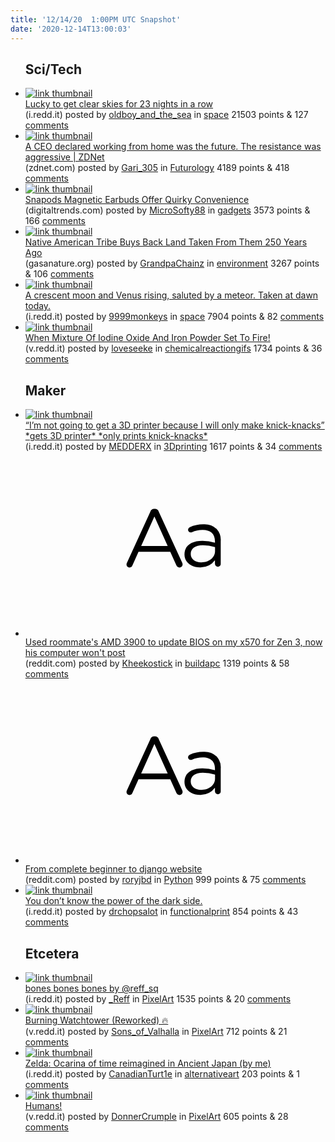 ```yaml
---
title: '12/14/20  1:00PM UTC Snapshot'
date: '2020-12-14T13:00:03'
---
```

<ul>
<h2>Sci/Tech</h2>

<li><a href='https://i.redd.it/9eqr70wxr0561.jpg'><img src='https://b.thumbs.redditmedia.com/W2QDUUMCLdDm9IFMQjrWen44l2F90uF-ocXS6PK7xCM.jpg' alt='link thumbnail'></a><div><div class='linkTitle'><a href='https://i.redd.it/9eqr70wxr0561.jpg'>Lucky to get clear skies for 23 nights in a row</a></div>(i.redd.it) posted by <a href='https://www.reddit.com/user/oldboy_and_the_sea'>oldboy_and_the_sea</a> in <a href='https://www.reddit.com/r/space'>space</a> 21503 points & 127 <a href='https://www.reddit.com/r/space/comments/kcityp/lucky_to_get_clear_skies_for_23_nights_in_a_row/'>comments</a></div></li>

<li><a href='https://www.zdnet.com/article/a-ceo-declared-working-from-home-was-the-future-the-resistance-was-aggressive/'><img src='https://a.thumbs.redditmedia.com/VJiFjTBuxrtdhtJJwVkQYISLrMp7hmRAXtpEUsmCAA4.jpg' alt='link thumbnail'></a><div><div class='linkTitle'><a href='https://www.zdnet.com/article/a-ceo-declared-working-from-home-was-the-future-the-resistance-was-aggressive/'>A CEO declared working from home was the future. The resistance was aggressive | ZDNet</a></div>(zdnet.com) posted by <a href='https://www.reddit.com/user/Gari_305'>Gari_305</a> in <a href='https://www.reddit.com/r/Futurology'>Futurology</a> 4189 points & 418 <a href='https://www.reddit.com/r/Futurology/comments/kcma9n/a_ceo_declared_working_from_home_was_the_future/'>comments</a></div></li>

<li><a href='https://www.digitaltrends.com/home-theater/scendo-snapods-backpack-true-wireless-earbuds/'><img src='https://b.thumbs.redditmedia.com/VogOUO7HlGFDYaMuWgAIX32CKpGLrt6QHbQNVT3pwJo.jpg' alt='link thumbnail'></a><div><div class='linkTitle'><a href='https://www.digitaltrends.com/home-theater/scendo-snapods-backpack-true-wireless-earbuds/'>Snapods Magnetic Earbuds Offer Quirky Convenience</a></div>(digitaltrends.com) posted by <a href='https://www.reddit.com/user/MicroSofty88'>MicroSofty88</a> in <a href='https://www.reddit.com/r/gadgets'>gadgets</a> 3573 points & 166 <a href='https://www.reddit.com/r/gadgets/comments/kchv7a/snapods_magnetic_earbuds_offer_quirky_convenience/'>comments</a></div></li>

<li><a href='https://gasanature.org/esselen-tribe-buys-back-ancestral-lands-after-250-years/'><img src='https://b.thumbs.redditmedia.com/8pBTGLH_IleVtwCFPbExNheJmj6GhT3X2OR0B2riu5g.jpg' alt='link thumbnail'></a><div><div class='linkTitle'><a href='https://gasanature.org/esselen-tribe-buys-back-ancestral-lands-after-250-years/'>Native American Tribe Buys Back Land Taken From Them 250 Years Ago</a></div>(gasanature.org) posted by <a href='https://www.reddit.com/user/GrandpaChainz'>GrandpaChainz</a> in <a href='https://www.reddit.com/r/environment'>environment</a> 3267 points & 106 <a href='https://www.reddit.com/r/environment/comments/kcfqnf/native_american_tribe_buys_back_land_taken_from/'>comments</a></div></li>

<li><a href='https://i.redd.it/ydn3gypccz461.jpg'><img src='https://b.thumbs.redditmedia.com/kPUOCb1yAeXbccSzMrXDcLx0yp5h4O3J2__pBLj3NpY.jpg' alt='link thumbnail'></a><div><div class='linkTitle'><a href='https://i.redd.it/ydn3gypccz461.jpg'>A crescent moon and Venus rising, saluted by a meteor. Taken at dawn today.</a></div>(i.redd.it) posted by <a href='https://www.reddit.com/user/9999monkeys'>9999monkeys</a> in <a href='https://www.reddit.com/r/space'>space</a> 7904 points & 82 <a href='https://www.reddit.com/r/space/comments/kcdd8z/a_crescent_moon_and_venus_rising_saluted_by_a/'>comments</a></div></li>

<li><a href='https://v.redd.it/xnbuels4hy461'><img src='https://a.thumbs.redditmedia.com/mjfHPbhrt7f1nMIb6t2DTaYPpgHSbQhIs5u6HzWipH4.jpg' alt='link thumbnail'></a><div><div class='linkTitle'><a href='https://v.redd.it/xnbuels4hy461'>When Mixture Of Iodine Oxide And Iron Powder Set To Fire!</a></div>(v.redd.it) posted by <a href='https://www.reddit.com/user/loveseeke'>loveseeke</a> in <a href='https://www.reddit.com/r/chemicalreactiongifs'>chemicalreactiongifs</a> 1734 points & 36 <a href='https://www.reddit.com/r/chemicalreactiongifs/comments/kcajjm/when_mixture_of_iodine_oxide_and_iron_powder_set/'>comments</a></div></li>

<h2>Maker</h2>

<li><a href='https://i.redd.it/9w5yuc4ns2561.jpg'><img src='https://b.thumbs.redditmedia.com/WM1f1TjDnrlWVjA-Rndu9-BYhbVHsCZXc7WR2i7FZNk.jpg' alt='link thumbnail'></a><div><div class='linkTitle'><a href='https://i.redd.it/9w5yuc4ns2561.jpg'>“I’m not going to get a 3D printer because I will only make knick-knacks” *gets 3D printer* *only prints knick-knacks*</a></div>(i.redd.it) posted by <a href='https://www.reddit.com/user/MEDDERX'>MEDDERX</a> in <a href='https://www.reddit.com/r/3Dprinting'>3Dprinting</a> 1617 points & 34 <a href='https://www.reddit.com/r/3Dprinting/comments/kcq0ze/im_not_going_to_get_a_3d_printer_because_i_will/'>comments</a></div></li>

<li><a href='https://www.reddit.com/r/buildapc/comments/kcn4e5/used_roommates_amd_3900_to_update_bios_on_my_x570/'><svg version='1.1' viewBox='-34 -12 104 64' preserveAspectRatio='xMidYMid slice' xmlns='http://www.w3.org/2000/svg' xmlns:xlink='http://www.w3.org/1999/xlink'>
    <title>text link thumbnail</title>
    <path d='M12.19,8.84a1.45,1.45,0,0,0-1.4-1h-.12a1.46,1.46,0,0,0-1.42,1L1.14,26.56a1.29,1.29,0,0,0-.14.59,1,1,0,0,0,1,1,1.12,1.12,0,0,0,1.08-.77l2.08-4.65h11l2.08,4.59a1.24,1.24,0,0,0,1.12.83,1.08,1.08,0,0,0,1.08-1.08,1.64,1.64,0,0,0-.14-.57ZM6.08,20.71l4.59-10.22,4.6,10.22Z'>
    </path>
    <path d='M32.24,14.78A6.35,6.35,0,0,0,27.6,13.2a11.36,11.36,0,0,0-4.7,1,1,1,0,0,0-.58.89,1,1,0,0,0,.94.92,1.23,1.23,0,0,0,.39-.08,8.87,8.87,0,0,1,3.72-.81c2.7,0,4.28,1.33,4.28,3.92v.5a15.29,15.29,0,0,0-4.42-.61c-3.64,0-6.14,1.61-6.14,4.64v.05c0,2.95,2.7,4.48,5.37,4.48a6.29,6.29,0,0,0,5.19-2.48V26.9a1,1,0,0,0,1,1,1,1,0,0,0,1-1.06V19A5.71,5.71,0,0,0,32.24,14.78Zm-.56,7.7c0,2.28-2.17,3.89-4.81,3.89-1.94,0-3.61-1.06-3.61-2.86v-.06c0-1.8,1.5-3,4.2-3a15.2,15.2,0,0,1,4.22.61Z'>
    </path>
    </svg></a><div><div class='linkTitle'><a href='https://www.reddit.com/r/buildapc/comments/kcn4e5/used_roommates_amd_3900_to_update_bios_on_my_x570/'>Used roommate's AMD 3900 to update BIOS on my x570 for Zen 3, now his computer won't post</a></div>(reddit.com) posted by <a href='https://www.reddit.com/user/Kheekostick'>Kheekostick</a> in <a href='https://www.reddit.com/r/buildapc'>buildapc</a> 1319 points & 58 <a href='https://www.reddit.com/r/buildapc/comments/kcn4e5/used_roommates_amd_3900_to_update_bios_on_my_x570/'>comments</a></div></li>

<li><a href='https://www.reddit.com/r/Python/comments/kcdfv0/from_complete_beginner_to_django_website/'><svg version='1.1' viewBox='-34 -12 104 64' preserveAspectRatio='xMidYMid slice' xmlns='http://www.w3.org/2000/svg' xmlns:xlink='http://www.w3.org/1999/xlink'>
    <title>text link thumbnail</title>
    <path d='M12.19,8.84a1.45,1.45,0,0,0-1.4-1h-.12a1.46,1.46,0,0,0-1.42,1L1.14,26.56a1.29,1.29,0,0,0-.14.59,1,1,0,0,0,1,1,1.12,1.12,0,0,0,1.08-.77l2.08-4.65h11l2.08,4.59a1.24,1.24,0,0,0,1.12.83,1.08,1.08,0,0,0,1.08-1.08,1.64,1.64,0,0,0-.14-.57ZM6.08,20.71l4.59-10.22,4.6,10.22Z'>
    </path>
    <path d='M32.24,14.78A6.35,6.35,0,0,0,27.6,13.2a11.36,11.36,0,0,0-4.7,1,1,1,0,0,0-.58.89,1,1,0,0,0,.94.92,1.23,1.23,0,0,0,.39-.08,8.87,8.87,0,0,1,3.72-.81c2.7,0,4.28,1.33,4.28,3.92v.5a15.29,15.29,0,0,0-4.42-.61c-3.64,0-6.14,1.61-6.14,4.64v.05c0,2.95,2.7,4.48,5.37,4.48a6.29,6.29,0,0,0,5.19-2.48V26.9a1,1,0,0,0,1,1,1,1,0,0,0,1-1.06V19A5.71,5.71,0,0,0,32.24,14.78Zm-.56,7.7c0,2.28-2.17,3.89-4.81,3.89-1.94,0-3.61-1.06-3.61-2.86v-.06c0-1.8,1.5-3,4.2-3a15.2,15.2,0,0,1,4.22.61Z'>
    </path>
    </svg></a><div><div class='linkTitle'><a href='https://www.reddit.com/r/Python/comments/kcdfv0/from_complete_beginner_to_django_website/'>From complete beginner to django website</a></div>(reddit.com) posted by <a href='https://www.reddit.com/user/roryjbd'>roryjbd</a> in <a href='https://www.reddit.com/r/Python'>Python</a> 999 points & 75 <a href='https://www.reddit.com/r/Python/comments/kcdfv0/from_complete_beginner_to_django_website/'>comments</a></div></li>

<li><a href='https://i.redd.it/fxkn948b42561.jpg'><img src='https://a.thumbs.redditmedia.com/r15Fx05MzprpwHpnD4aAK7fv3qomlypjzBArdSVMuS8.jpg' alt='link thumbnail'></a><div><div class='linkTitle'><a href='https://i.redd.it/fxkn948b42561.jpg'>You don’t know the power of the dark side.</a></div>(i.redd.it) posted by <a href='https://www.reddit.com/user/drchopsalot'>drchopsalot</a> in <a href='https://www.reddit.com/r/functionalprint'>functionalprint</a> 854 points & 43 <a href='https://www.reddit.com/r/functionalprint/comments/kcnrvm/you_dont_know_the_power_of_the_dark_side/'>comments</a></div></li>

<h2>Etcetera</h2>

<li><a href='https://i.redd.it/chlx6w8aj1561.png'><img src='https://b.thumbs.redditmedia.com/WEyz_bsdEaOJhLZDlkzhAG_ANRXeG-JJxkMhTfvyUSE.jpg' alt='link thumbnail'></a><div><div class='linkTitle'><a href='https://i.redd.it/chlx6w8aj1561.png'>bones bones bones by @reff_sq</a></div>(i.redd.it) posted by <a href='https://www.reddit.com/user/_Reff'>_Reff</a> in <a href='https://www.reddit.com/r/PixelArt'>PixelArt</a> 1535 points & 20 <a href='https://www.reddit.com/r/PixelArt/comments/kclozp/bones_bones_bones_by_reff_sq/'>comments</a></div></li>

<li><a href='https://v.redd.it/hf73ltalfy461'><img src='https://b.thumbs.redditmedia.com/gMAb13YhVqxF8mHkk05i9N8n-MdEaDlPPuhHUcMh-QQ.jpg' alt='link thumbnail'></a><div><div class='linkTitle'><a href='https://v.redd.it/hf73ltalfy461'>Burning Watchtower (Reworked) 🔥</a></div>(v.redd.it) posted by <a href='https://www.reddit.com/user/Sons_of_Valhalla'>Sons_of_Valhalla</a> in <a href='https://www.reddit.com/r/PixelArt'>PixelArt</a> 712 points & 21 <a href='https://www.reddit.com/r/PixelArt/comments/kcafye/burning_watchtower_reworked/'>comments</a></div></li>

<li><a href='https://i.redd.it/sj7845z2u0561.png'><img src='https://b.thumbs.redditmedia.com/welfvjxBYo7CyUaqhLqNMqQrDGO77fE_FFtFsrezNZE.jpg' alt='link thumbnail'></a><div><div class='linkTitle'><a href='https://i.redd.it/sj7845z2u0561.png'>Zelda: Ocarina of time reimagined in Ancient Japan (by me)</a></div>(i.redd.it) posted by <a href='https://www.reddit.com/user/CanadianTurt1e'>CanadianTurt1e</a> in <a href='https://www.reddit.com/r/alternativeart'>alternativeart</a> 203 points & 1 <a href='https://www.reddit.com/r/alternativeart/comments/kcj2t3/zelda_ocarina_of_time_reimagined_in_ancient_japan/'>comments</a></div></li>

<li><a href='https://v.redd.it/jkolbm6rsy461'><img src='https://b.thumbs.redditmedia.com/ymyA4_6pn4QarQiRYPc9mKfyXwF8yjAPds0q7GgNJ9Q.jpg' alt='link thumbnail'></a><div><div class='linkTitle'><a href='https://v.redd.it/jkolbm6rsy461'>Humans!</a></div>(v.redd.it) posted by <a href='https://www.reddit.com/user/DonnerCrumple'>DonnerCrumple</a> in <a href='https://www.reddit.com/r/PixelArt'>PixelArt</a> 605 points & 28 <a href='https://www.reddit.com/r/PixelArt/comments/kcbi8h/humans/'>comments</a></div></li>

</ul>
